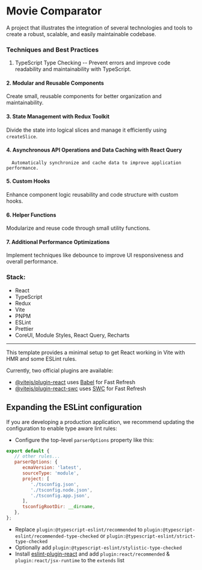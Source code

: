 # Movie Comparator

A project that illustrates the integration of several technologies and tools to create a robust, scalable, and easily maintainable codebase.

### Techniques and Best Practices

1. TypeScript Type Checking
-- Prevent errors and improve code readability and maintainability with TypeScript.

#### 2. Modular and Reusable Components
   Create small, reusable components for better organization and maintainability.

#### 3. State Management with Redux Toolkit
Divide the state into logical slices and manage it efficiently using `createSlice`.

#### 4. Asynchronous API Operations and Data Caching with React Query
      Automatically synchronize and cache data to improve application performance.

#### 5. Custom Hooks
   Enhance component logic reusability and code structure with custom hooks.

#### 6. Helper Functions
   Modularize and reuse code through small utility functions.

#### 7. Additional Performance Optimizations
   Implement techniques like debounce to improve UI responsiveness and overall performance.

### Stack:
-  React
-  TypeScript
-  Redux
-  Vite
-  PNPM
-  ESLint
-  Prettier
-  CoreUI, Module Styles, React Query, Recharts


---

This template provides a minimal setup to get React working in Vite with HMR and some ESLint rules.

Currently, two official plugins are available:

-  [@vitejs/plugin-react](https://github.com/vitejs/vite-plugin-react/blob/main/packages/plugin-react/README.md) uses [Babel](https://babeljs.io/) for Fast Refresh
-  [@vitejs/plugin-react-swc](https://github.com/vitejs/vite-plugin-react-swc) uses [SWC](https://swc.rs/) for Fast Refresh

## Expanding the ESLint configuration

If you are developing a production application, we recommend updating the configuration to enable type aware lint rules:

-  Configure the top-level `parserOptions` property like this:

```js
export default {
   // other rules...
   parserOptions: {
      ecmaVersion: 'latest',
      sourceType: 'module',
      project: [
         './tsconfig.json',
         './tsconfig.node.json',
         './tsconfig.app.json',
      ],
      tsconfigRootDir: __dirname,
   },
};
```

-  Replace `plugin:@typescript-eslint/recommended` to `plugin:@typescript-eslint/recommended-type-checked` or `plugin:@typescript-eslint/strict-type-checked`
-  Optionally add `plugin:@typescript-eslint/stylistic-type-checked`
-  Install [eslint-plugin-react](https://github.com/jsx-eslint/eslint-plugin-react) and add `plugin:react/recommended` & `plugin:react/jsx-runtime` to the `extends` list
